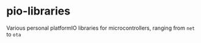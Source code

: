 # pio-libraries
Various personal platformIO libraries for microcontrollers, ranging from `net` to `ota`
